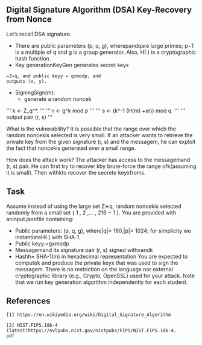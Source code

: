 ## Digital Signature Algorithm (DSA) Key-Recovery from Nonce

Let’s recall DSA signature.

- There are public parameters (p, q, g), wherepandqare large primes; p−1 is a multiple of q
    and g is a group generator. Also, H(·) is a cryptographic hash function.
- Key generationKeyGen generates secret keyx

```
←Z∗q, and public keyy ← gxmodp, and
outputs (x, y).
```
- SigningSign(m):
    - generate a random noncek 

''' k ← Z_q^*. '''
''' r ← g^k mod p '''
''' s ← (k^-1 (H(m) +xr)) mod q. '''
''' output pair (r, s) '''

What is the vulnerability?
It is possible that the range over which the random noncekis selected is very small. If an
attacker wants to retrieve the private key from the given signature (r, s) and the messagem, he
can exploit the fact that noncekis generated over a small range.

How does the attack work?
The attacker has access to the messagemand (r, s) pair. He can first try to recover kby
brute-force the range ofk(assuming it is small). Then withkto recover the secrete keyxfroms.

## Task

Assume instead of using the large set Z∗q, random noncekis selected randomly from a small set
{ 1 , 2 ,... , 216 − 1 }. You are provided with aninput.jsonfile containing:

- Public parameters: (p, q, g), where|q|= 160,|p|= 1024; for simplicity we instantiateH(·)
    with SHA-1.
- Public keyy:=gxmodp
- Messagemand its signature pair (r, s) signed withxandk
- Hashh= SHA-1(m) in hexadecimal representation
You are expected to computek and produce the private keyx that was used to sign the
messagem. There is no restriction on the language nor external cryptographic library (e.g., Crypto,
OpenSSL) used for your attack. Note that we run key generation algorithm independently for each
student.


## References

```
[1] https://en.wikipedia.org/wiki/Digital_Signature_Algorithm
```
```
[2] NIST.FIPS.186-4 (latest)https://nvlpubs.nist.gov/nistpubs/FIPS/NIST.FIPS.186-4.
pdf
```

